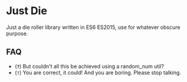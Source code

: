 # Just Die
Just a die roller library written in ES6 ES2015, use for whatever obscure purpose.

## FAQ

- (**`?`**) But couldn't all this be achieved using a random_num util?
- (**`!`**) You are correct, it could! And you are boring. Please stop talking.
